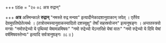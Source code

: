 +++
title = "२० ०८ अत्र रुद्रान्"

+++
**अत्र** अस्मिन्काले **रुद्रान्** "नमस्ते रुद्र मन्यव" इत्यादीनेकादशानुवाकान् जपेत् ।
एतैरेव देवमुपतिष्ठेतेत्यर्थः ।
(तत्रोत्तमस्यानुवाकस्यादितो दशस्वृक्षु" तेषाँ सहस्रयोजन" इत्यनुषङ्गः ।
अन्ततस्त्रयो मन्त्राः "नमोरुद्रेभ्यो ये पृथिव्यां येषामन्नमिषवः" "नमो रुद्रेभ्यो येऽन्तरिक्षे येषां वातः" "नमो रुद्रेभ्यो ये दिवि येषां वर्षमिषवस्तेभ्यः" इत्यादि सर्वत्रानुषङ्गः ॥८॥ )
